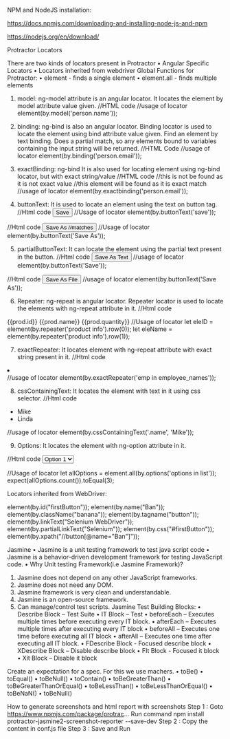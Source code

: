 NPM and NodeJS installation:

https://docs.npmjs.com/downloading-and-installing-node-js-and-npm

https://nodejs.org/en/download/


Protractor Locators

There are two kinds of locators present in Protractor
•	Angular Specific Locators
•	Locators inherited from webdriver
Global Functions for Protractor:
•	element - finds a single element
•	element.all - finds multiple elements
1. model: ng-model attribute is an angular locator. It locates the element by model attribute value given.
//HTML code
<span ng-model="person.name"></span>
//usage of locator 
element(by.model('person.name'));
2. binding: ng-bind is also an angular locator. Binding locator is used to locate the element using bind attribute value given.
Find an element by text binding. Does a partial match, so any elements bound to variables containing the input string will be returned.
//HTML Code
<span ng-bind="person.email.id"></span>
//usage of locator
element(by.binding('person.email'));
3. exactBinding: ng-bind It is also used for locating element using ng-bind locator, but with exact string/value
//HTML code
<span ng-bind="person.email.id"></span> //this is not be found as it is not exact value
<span ng-bind="person.emai"></span> //this element will be found as it is exact match
//usage of locator 
element(by.exactbinding('person.email'));

4. buttonText: It is used to locate an element using the text on button tag.
//Html code
<button>Save</button>
//Usage of locator
element(by.buttonText('save'));

//Html code
<button>
<label>Save As</label> //matches
</button>
//Usage of locator
element(by.buttonText('Save As'));

5. partialButtonText: It can locate the element using the partial text present in the button.
//Html code
<button>Save As Text</button>
//usage of locator
element(by.buttonText('Save'));

//Html code
<button> 
<label>Save As File</label>
</button>
//usage of locator
element(by.buttonText('Save As'));

6. Repeater: ng-repeat is angular locator. Repeater locator is used to locate the elements with ng-repeat attribute in it.
//Html code
<tr ng-repeat="product info">
       <td>{{prod.id}}</td>
       <td>{{prod.name}}</td>
       <td>{{prod.quantity}}</td>
</tr>
//Usage of locator
  let eleID = element(by.repeater('product info').row(0));
  let eleName = element(by.repeater('product info').row(1));

7. exactRepeater: It locates element with ng-repeat attribute with exact string present in it.
//Html code
<li ng-repeat="emp in employee_names"></li>
//usage of locator
element(by.exactRepeater('emp in employee_names'));

8. cssContainingText: It locates the element with text in it using css selector.
//Html code
<ul>
<li class="name">Mike</li>
   <li class="name">Linda</li>
</ul>
//usage of locator
element(by.cssContainingText('.name', 'Mike'));

9. Options: It locates the element with ng-option attribute in it.

//Html code
<select ng-options="options in list">
     <option value="0">Option 1</option>
     <option value="1">Option 2</option>
      <option value="2">Option 3</option>
</select>

//Usage of locator
let allOptions = element.all(by.options('options in list'));
expect(allOptions.count()).toEqual(3);  

Locators inherited from WebDriver:

element(by.id("firstButton"));
element(by.name("Ban"));
element(by.className("banana"));
element(by.tagname("button"));
element(by.linkText("Selenium WebDriver"));
element(by.partialLinkText("Selenium"));
element(by.css("#firstButton"));
element(by.xpath("//button[@name="Ban"]"));

Jasmine
•	Jasmine is a unit testing framework to test java script code
•	Jasmine is a behavior-driven development framework for testing JavaScript code.
•	Why Unit testing Framework(i.e Jasmine Framework)?

1.	Jasmine does not depend on any other JavaScript frameworks.
2.	Jasmine does not need any DOM.
3.	Jasmine framework is very clean and understandable.
4.	Jasmine is an open-source framework.
5.	Can manage/control test scripts.
Jasmine Test Building Blocks:
•	Describe Block – Test Suite
•	IT Block – Test
•	beforeEach – Executes multiple times before executing every IT block.
•	afterEach – Executes multiple times after executing every IT block
•	beforeAll – Executes one time before executing all IT block
•	afterAll – Executes one time after executing all IT block.
•	FDescribe Block - Focused describe block 
•	XDescribe Block – Disable describe block 
•	FIt Block - Focused it block 
•	Xit Block – Disable it block

Create an expectation for a spec. For this we use machers. 
•	toBe() 
•	toEqual() 
•	toBeNull() 
•	toContain() 
•	toBeGreaterThan() 
•	toBeGreaterThanOrEqual() 
•	toBeLessThan()
•	toBeLessThanOrEqual()
•	toBeNaN() 
•	toBeNull()

How to generate screenshots and html report with screenshots Step 
1 : Goto https://www.npmjs.com/package/protrac... 
Run command npm install protractor-jasmine2-screenshot-reporter --save-dev 
Step 2 : Copy the content in conf.js file 
Step 3 : Save and Run
